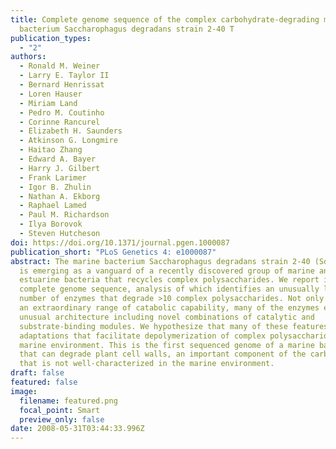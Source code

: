 ```yaml
---
title: Complete genome sequence of the complex carbohydrate-degrading marine
  bacterium Saccharophagus degradans strain 2-40 T
publication_types:
  - "2"
authors:
  - Ronald M. Weiner
  - Larry E. Taylor II
  - Bernard Henrissat
  - Loren Hauser
  - Miriam Land
  - Pedro M. Coutinho
  - Corinne Rancurel
  - Elizabeth H. Saunders
  - Atkinson G. Longmire
  - Haitao Zhang
  - Edward A. Bayer
  - Harry J. Gilbert
  - Frank Larimer
  - Igor B. Zhulin
  - Nathan A. Ekborg
  - Raphael Lamed
  - Paul M. Richardson
  - Ilya Borovok
  - Steven Hutcheson
doi: https://doi.org/10.1371/journal.pgen.1000087
publication_short: "PLoS Genetics 4: e1000087"
abstract: The marine bacterium Saccharophagus degradans strain 2-40 (Sde 2-40)
  is emerging as a vanguard of a recently discovered group of marine and
  estuarine bacteria that recycles complex polysaccharides. We report its
  complete genome sequence, analysis of which identifies an unusually large
  number of enzymes that degrade >10 complex polysaccharides. Not only is this
  an extraordinary range of catabolic capability, many of the enzymes exhibit
  unusual architecture including novel combinations of catalytic and
  substrate-binding modules. We hypothesize that many of these features are
  adaptations that facilitate depolymerization of complex polysaccharides in the
  marine environment. This is the first sequenced genome of a marine bacterium
  that can degrade plant cell walls, an important component of the carbon cycle
  that is not well-characterized in the marine environment.
draft: false
featured: false
image:
  filename: featured.png
  focal_point: Smart
  preview_only: false
date: 2008-05-31T03:44:33.996Z
---
```

